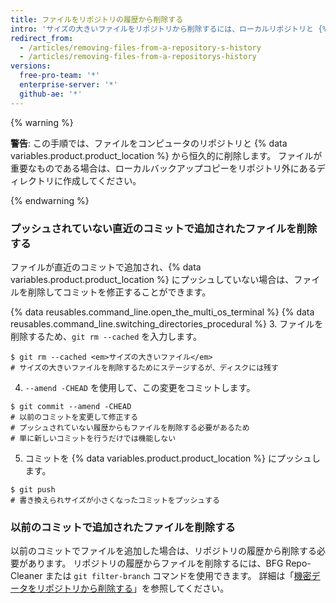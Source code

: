 ```yaml
---
title: ファイルをリポジトリの履歴から削除する
intro: 'サイズの大きいファイルをリポジトリから削除するには、ローカルリポジトリと {% data variables.product.product_location %} から完全に削除する必要があります。'
redirect_from:
  - /articles/removing-files-from-a-repository-s-history
  - /articles/removing-files-from-a-repositorys-history
versions:
  free-pro-team: '*'
  enterprise-server: '*'
  github-ae: '*'
---
```


{% warning %}

**警告**: この手順では、ファイルをコンピュータのリポジトリと {% data variables.product.product_location %} から恒久的に削除します。 ファイルが重要なものである場合は、ローカルバックアップコピーをリポジトリ外にあるディレクトリに作成してください。

{% endwarning %}

### プッシュされていない直近のコミットで追加されたファイルを削除する

ファイルが直近のコミットで追加され、{% data variables.product.product_location %} にプッシュしていない場合は、ファイルを削除してコミットを修正することができます。

{% data reusables.command_line.open_the_multi_os_terminal %}
{% data reusables.command_line.switching_directories_procedural %}
3. ファイルを削除するため、`git rm --cached` を入力します。
  ```shell
  $ git rm --cached <em>サイズの大きいファイル</em>
  # サイズの大きいファイルを削除するためにステージするが、ディスクには残す
  ```
4. `--amend -CHEAD` を使用して、この変更をコミットします。
  ```shell
  $ git commit --amend -CHEAD
  # 以前のコミットを変更して修正する
  # プッシュされていない履歴からもファイルを削除する必要があるため
  # 単に新しいコミットを行うだけでは機能しない
  ```
5. コミットを {% data variables.product.product_location %} にプッシュします。
  ```shell
  $ git push
  # 書き換えられサイズが小さくなったコミットをプッシュする
  ```

### 以前のコミットで追加されたファイルを削除する

以前のコミットでファイルを追加した場合は、リポジトリの履歴から削除する必要があります。 リポジトリの履歴からファイルを削除するには、BFG Repo-Cleaner または `git filter-branch` コマンドを使用できます。 詳細は「[機密データをリポジトリから削除する](/github/authenticating-to-github/removing-sensitive-data-from-a-repository)」を参照してください。

